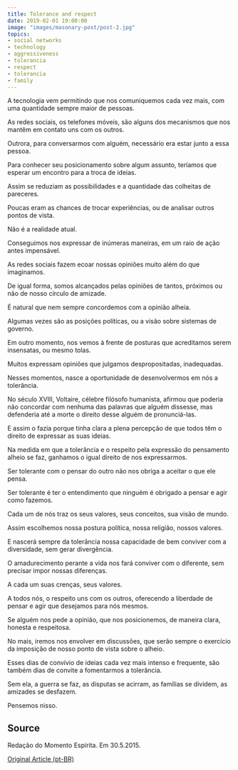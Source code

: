 ```yaml
---
title: Tolerance and respect
date: 2019-02-01 19:00:00
image: "images/masonary-post/post-2.jpg"
topics: 
- social networks
- technology
- aggressiveness
- tolerancia
- respect
- tolerancia
- family
---
```


A tecnologia vem permitindo que nos comuniquemos cada vez mais, com uma
quantidade sempre maior de pessoas.

As redes sociais, os telefones móveis, são alguns dos mecanismos que nos mantêm
em contato uns com os outros.

Outrora, para conversarmos com alguém, necessário era estar junto a essa
pessoa.

Para conhecer seu posicionamento sobre algum assunto, teríamos que esperar um
encontro para a troca de ideias.

Assim se reduziam as possibilidades e a quantidade das colheitas de pareceres.

Poucas eram as chances de trocar experiências, ou de analisar outros pontos de
vista.

Não é a realidade atual.

Conseguimos nos expressar de inúmeras maneiras, em um raio de ação antes
impensável.

As redes sociais fazem ecoar nossas opiniões muito além do que imaginamos.

De igual forma, somos alcançados pelas opiniões de tantos, próximos ou não de
nosso círculo de amizade.

É natural que nem sempre concordemos com a opinião alheia.

Algumas vezes são as posições políticas, ou a visão sobre sistemas de governo.

Em outro momento, nos vemos à frente de posturas que acreditamos serem
insensatas, ou mesmo tolas.

Muitos expressam opiniões que julgamos despropositadas, inadequadas.

Nesses momentos, nasce a oportunidade de desenvolvermos em nós a tolerância.

No século XVIII, Voltaire, célebre filósofo humanista, afirmou que poderia não
concordar com nenhuma das palavras que alguém dissesse, mas defenderia até a
morte o direito desse alguém de pronunciá-las.

E assim o fazia porque tinha clara a plena percepção de que todos têm o direito
de expressar as suas ideias.

Na medida em que a tolerância e o respeito pela expressão do pensamento alheio
se faz, ganhamos o igual direito de nos expressarmos.

Ser tolerante com o pensar do outro não nos obriga a aceitar o que ele pensa.

Ser tolerante é ter o entendimento que ninguém é obrigado a pensar e agir como
fazemos.

Cada um de nós traz os seus valores, seus conceitos, sua visão de mundo.

Assim escolhemos nossa postura política, nossa religião, nossos valores.

E nascerá sempre da tolerância nossa capacidade de bem conviver com a
diversidade, sem gerar divergência.

O amadurecimento perante a vida nos fará conviver com o diferente, sem precisar
impor nossas diferenças.

A cada um suas crenças, seus valores.

A todos nós, o respeito uns com os outros, oferecendo a liberdade de pensar e
agir que desejamos para nós mesmos.

Se alguém nos pede a opinião, que nos posicionemos, de maneira clara, honesta e
respeitosa.

No mais, iremos nos envolver em discussões, que serão sempre o exercício da
imposição de nosso ponto de vista sobre o alheio.

Esses dias de convívio de ideias cada vez mais intenso e frequente, são também
dias de convite a fomentarmos a tolerância.

Sem ela, a guerra se faz, as disputas se acirram, as famílias se dividem, as
amizades se desfazem.

Pensemos nisso.

## Source
Redação do Momento Espírita.
Em 30.5.2015.


[Original Article (pt-BR)](http://momento.com.br/pt/ler_texto.php?id=4487)
